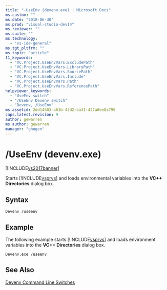 ```yaml
---
title: "-UseEnv (devenv.exe) | Microsoft Docs"
ms.custom: ""
ms.date: "2018-06-30"
ms.prod: "visual-studio-dev14"
ms.reviewer: ""
ms.suite: ""
ms.technology: 
  - "vs-ide-general"
ms.tgt_pltfrm: ""
ms.topic: "article"
f1_keywords: 
  - "VC.Project.UseEnvVars.ExcludePath"
  - "VC.Project.UseEnvVars.LibraryPath"
  - "VC.Project.UseEnvVars.SourcePath"
  - "VC.Project.UseEnvVars.Include"
  - "VC.Project.UseEnvVars.Path"
  - "VC.Project.UseEnvVars.ReferencePath"
helpviewer_keywords: 
  - "UseEnv switch"
  - "/UseEnv Devenv switch"
  - "Devenv, /UseEnv"
ms.assetid: 2dd14603-a61b-42d2-ba31-427a0ee8a799
caps.latest.revision: 9
author: gewarren
ms.author: gewarren
manager: "ghogen"
---
```

# /UseEnv (devenv.exe)
[!INCLUDE[vs2017banner](../../includes/vs2017banner.md)]

  
  
Starts [!INCLUDE[vsprvs](../../includes/vsprvs-md.md)] and loads environmental variables into the **VC++ Directories** dialog box.  
  
## Syntax  
  
```  
Devenv /useenv  
```  
  
## Example  
 The following example starts [!INCLUDE[vsprvs](../../includes/vsprvs-md.md)] and loads environment variables into the **VC++ Directories** dialog box.  
  
```  
Devenv.exe /useenv  
```  
  
## See Also  
 [Devenv Command Line Switches](../../ide/reference/devenv-command-line-switches.md)



